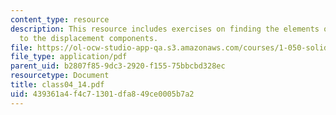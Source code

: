 ```yaml
---
content_type: resource
description: This resource includes exercises on finding the elements of the two columns  corresponding
  to the displacement components.
file: https://ol-ocw-studio-app-qa.s3.amazonaws.com/courses/1-050-solid-mechanics-fall-2004/439361a4f4c71301dfa849ce0005b7a2_class04_14.pdf
file_type: application/pdf
parent_uid: b2807f85-9dc3-2920-f155-75bbcbd328ec
resourcetype: Document
title: class04_14.pdf
uid: 439361a4-f4c7-1301-dfa8-49ce0005b7a2
---
```

